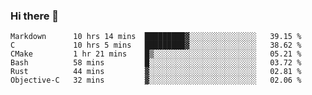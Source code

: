 ### Hi there 👋

<!--
**WShiBin/WShiBin** is a ✨ _special_ ✨ repository because its `README.md` (this file) appears on your GitHub profile.

Here are some ideas to get you started:

- 🔭 I’m currently working on ...
- 🌱 I’m currently learning ...
- 👯 I’m looking to collaborate on ...
- 🤔 I’m looking for help with ...
- 💬 Ask me about ...
- 📫 How to reach me: ...
- 😄 Pronouns: ...
- ⚡ Fun fact: ...
-->

<!--START_SECTION:waka-->

```text
Markdown      10 hrs 14 mins  █████████▓░░░░░░░░░░░░░░░   39.15 %
C             10 hrs 5 mins   █████████▓░░░░░░░░░░░░░░░   38.62 %
CMake         1 hr 21 mins    █▒░░░░░░░░░░░░░░░░░░░░░░░   05.21 %
Bash          58 mins         █░░░░░░░░░░░░░░░░░░░░░░░░   03.72 %
Rust          44 mins         ▓░░░░░░░░░░░░░░░░░░░░░░░░   02.81 %
Objective-C   32 mins         ▓░░░░░░░░░░░░░░░░░░░░░░░░   02.06 %
```

<!--END_SECTION:waka-->
